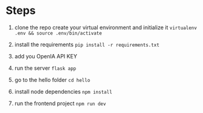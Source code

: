 # Steps

1. clone the repo
create your virtual environment and initialize it
`virtualenv .env && source .env/bin/activate`

2. install the requirements
`pip install -r requirements.txt`

3. add you OpenIA API KEY

4. run the server
`flask app`

5. go to the hello folder
`cd hello`

6. install node dependencies
`npm install`

7. run the frontend project
`npm run dev`